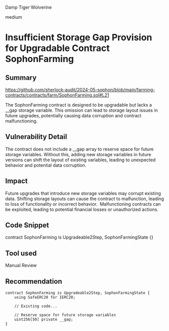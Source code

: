 Damp Tiger Wolverine

medium

# Insufficient Storage Gap Provision for Upgradable Contract SophonFarming

## Summary
https://github.com/sherlock-audit/2024-05-sophon/blob/main/farming-contracts/contracts/farm/SophonFarming.sol#L21

The SophonFarming contract is designed to be upgradable but lacks a __gap storage variable. This omission can lead to storage layout issues in future upgrades, potentially causing data corruption and contract malfunctioning.

## Vulnerability Detail

The contract does not include a __gap array to reserve space for future storage variables. Without this, adding new storage variables in future versions can shift the layout of existing variables, leading to unexpected behavior and potential data corruption.




## Impact
Future upgrades that introduce new storage variables may corrupt existing data.
Shifting storage layouts can cause the contract to malfunction, leading to loss of functionality or incorrect behavior.
 Malfunctioning contracts can be exploited, leading to potential financial losses or unauthorized actions.

## Code Snippet
contract SophonFarming is Upgradeable2Step, SophonFarmingState {}

## Tool used

Manual Review

## Recommendation
```sol
contract SophonFarming is Upgradeable2Step, SophonFarmingState {
    using SafeERC20 for IERC20;

    // Existing code...

    // Reserve space for future storage variables
    uint256[50] private __gap;
}
```
